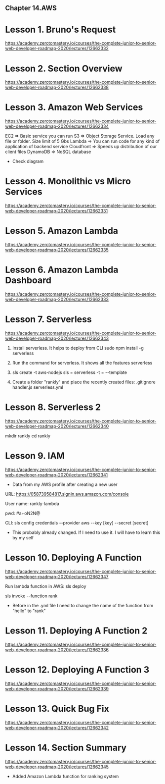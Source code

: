 ## Chapter 14.AWS

# Lesson 1. Bruno's Request

https://academy.zerotomastery.io/courses/the-complete-junior-to-senior-web-developer-roadmap-2020/lectures/12662332

# Lesson 2. Section Overview

https://academy.zerotomastery.io/courses/the-complete-junior-to-senior-web-developer-roadmap-2020/lectures/12662338

# Lesson 3. Amazon Web Services

https://academy.zerotomastery.io/courses/the-complete-junior-to-senior-web-developer-roadmap-2020/lectures/12662334

EC2 => Basic service you can run
S3 => Object Storage Service. Load any file or folder. Size limit of 5 Gbs
Lambda => You can run code for any kind of application of backend service
Cloudfront => Speeds up distribution of our client files
DynamoDB => NoSQL database

- Check <flow charts> diagram

# Lesson 4. Monolithic vs Micro Services

https://academy.zerotomastery.io/courses/the-complete-junior-to-senior-web-developer-roadmap-2020/lectures/12662331

# Lesson 5. Amazon Lambda

https://academy.zerotomastery.io/courses/the-complete-junior-to-senior-web-developer-roadmap-2020/lectures/12662335

# Lesson 6. Amazon Lambda Dashboard

https://academy.zerotomastery.io/courses/the-complete-junior-to-senior-web-developer-roadmap-2020/lectures/12662333

# Lesson 7. Serverless

https://academy.zerotomastery.io/courses/the-complete-junior-to-senior-web-developer-roadmap-2020/lectures/12662343

1. Install serverless. It helps to deploy from CLI
   sudo npm install -g serverless

2. Run the command for serverless. It shows all the features
   serverless

3. sls create -t aws-nodejs
   sls = serverless
   -t = --template

4. Create a folder "rankly" and place the recently created files:
   .gitignore
   handler.js
   serverless.yml

# Lesson 8. Serverless 2

https://academy.zerotomastery.io/courses/the-complete-junior-to-senior-web-developer-roadmap-2020/lectures/12662340

mkdir rankly
cd rankly

# Lesson 9. IAM

https://academy.zerotomastery.io/courses/the-complete-junior-to-senior-web-developer-roadmap-2020/lectures/12662341

- Data from my AWS profile after creating a new user

URL:
https://058739584817.signin.aws.amazon.com/console

User name: rankly-lambda

pwd: #a+oN2N@

CLI:
sls config credentials --provider aws --key [key] --secret [secret]

- This probably already changed. If I need to use it. I will have to learn this by my self

# Lesson 10. Deploying A Function

https://academy.zerotomastery.io/courses/the-complete-junior-to-senior-web-developer-roadmap-2020/lectures/12662347

Run lambda function in AWS:
sls deploy

sls invoke --function rank

- Before in the .yml file I need to change the name of the function from "hello" to "rank"

# Lesson 11. Deploying A Function 2

https://academy.zerotomastery.io/courses/the-complete-junior-to-senior-web-developer-roadmap-2020/lectures/12662336

# Lesson 12. Deploying A Function 3

https://academy.zerotomastery.io/courses/the-complete-junior-to-senior-web-developer-roadmap-2020/lectures/12662339

# Lesson 13. Quick Bug Fix

https://academy.zerotomastery.io/courses/the-complete-junior-to-senior-web-developer-roadmap-2020/lectures/12662342

# Lesson 14. Section Summary

https://academy.zerotomastery.io/courses/the-complete-junior-to-senior-web-developer-roadmap-2020/lectures/12662345

- Added Amazon Lambda function for ranking system

